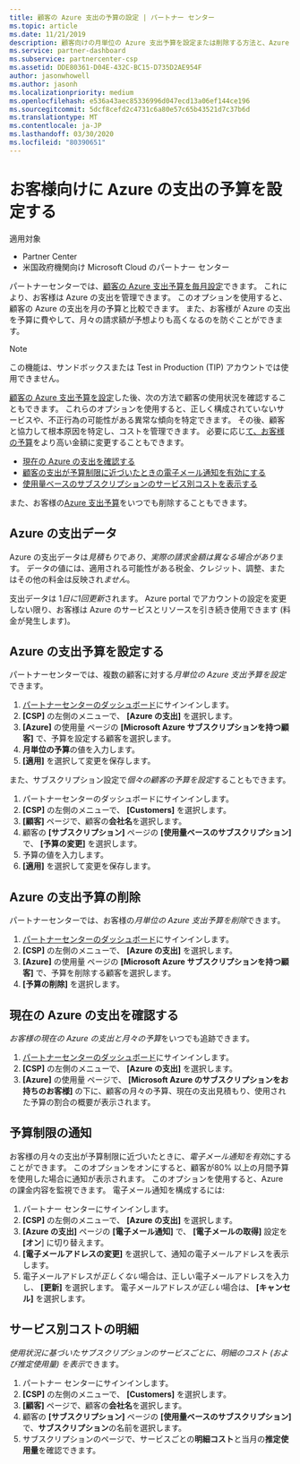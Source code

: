 ```yaml
---
title: 顧客の Azure 支出の予算の設定 | パートナー センター
ms.topic: article
ms.date: 11/21/2019
description: 顧客向けの月単位の Azure 支出予算を設定または削除する方法と、Azure の支出データを表示し、予算に関連する通知を設定する方法について説明します。
ms.service: partner-dashboard
ms.subservice: partnercenter-csp
ms.assetid: DDE80361-D04E-432C-BC15-D735D2AE954F
author: jasonwhowell
ms.author: jasonh
ms.localizationpriority: medium
ms.openlocfilehash: e536a43aec85336996d047ecd13a06ef144ce196
ms.sourcegitcommit: 5dcf8cefd2c4731c6a80e57c65b43521d7c37b6d
ms.translationtype: MT
ms.contentlocale: ja-JP
ms.lasthandoff: 03/30/2020
ms.locfileid: "80390651"
---
```

# <a name="set-an-azure-spending-budget-for-your-customers"></a>お客様向けに Azure の支出の予算を設定する

適用対象

- Partner Center
- 米国政府機関向け Microsoft Cloud のパートナー センター

パートナーセンターでは、[顧客の Azure 支出予算を毎月設定](#set-azure-spending-budget)できます。 これにより、お客様は Azure の支出を管理できます。 このオプションを使用すると、顧客の Azure の支出を月の予算と比較できます。 また、お客様が Azure の支出を予算に費やして、月々の請求額が予想よりも高くなるのを防ぐことができます。


> [!NOTE]  
> この機能は、サンドボックスまたは Test in Production (TIP) アカウントでは使用できません。

[顧客の Azure 支出予算を設定](#set-azure-spending-budget)した後、次の方法で顧客の使用状況を確認することもできます。 これらのオプションを使用すると、正しく構成されていないサービスや、不正行為の可能性がある異常な傾向を特定できます。 その後、顧客と協力して根本原因を特定し、コストを管理できます。 必要に応じ[て、お客様の予算](#set-azure-spending-budget)をより高い金額に変更することもできます。

- [現在の Azure の支出を確認する](#check-current-azure-spending)
- [顧客の支出が予算制限に近づいたときの電子メール通知を有効にする](#notifications-for-budget-limits)
- [使用量ベースのサブスクリプションのサービス別コストを表示する](#itemized-costs-by-service)

また、お客様の[Azure 支出予算](#remove-azure-spending-budget)をいつでも削除することもできます。

## <a name="azure-spending-data"></a>Azure の支出データ

Azure の支出データは*見積もり*で*あり、実際の請求金額は異なる場合があり*ます。 データの値には、適用される可能性がある税金、クレジット、調整、またはその他の料金は反映され*ません*。

支出データは 1*日に1回更新*されます。 Azure portal でアカウントの設定を変更しない限り、お客様は Azure のサービスとリソースを引き続き使用できます (料金が発生します)。

## <a name="set-azure-spending-budget"></a>Azure の支出予算を設定する

パートナーセンターでは、複数の顧客に対する*月単位の Azure 支出予算を設定*できます。

1. [パートナーセンターのダッシュボード](https://partner.microsoft.com/dashboard/)にサインインします。
2. **[CSP]** の左側のメニューで、 **[Azure の支出]** を選択します。
3. **[Azure]** の使用量 ページの **[Microsoft Azure サブスクリプションを持つ顧客]** で、予算を設定する顧客を選択します。
4. **月単位の予算**の値を入力します。
5. **[適用]** を選択して変更を保存します。

また、サブスクリプション設定で*個々の顧客の予算を設定*することもできます。

1. パートナーセンターのダッシュボードにサインインします。
2. **[CSP]** の左側のメニューで、 **[Customers]** を選択します。
3. **[顧客]** ページで、顧客の**会社名**を選択します。
4. 顧客の **[サブスクリプション]** ページの **[使用量ベースのサブスクリプション]** で、 **[予算の変更]** を選択します。
5. 予算の値を入力します。
6. **[適用]** を選択して変更を保存します。

## <a name="remove-azure-spending-budget"></a>Azure の支出予算の削除

パートナーセンターでは、お客様の*月単位の Azure 支出予算を削除*できます。

1. [パートナーセンターのダッシュボード](https://partner.microsoft.com/dashboard/)にサインインします。
2. **[CSP]** の左側のメニューで、 **[Azure の支出]** を選択します。
3. **[Azure]** の使用量 ページの **[Microsoft Azure サブスクリプションを持つ顧客]** で、予算を削除する顧客を選択します。
4. **[予算の削除]** を選択します。

## <a name="check-current-azure-spending"></a>現在の Azure の支出を確認する

*お客様の現在の Azure の支出と月々の予算*をいつでも追跡できます。

1. [パートナーセンターのダッシュボード](https://partner.microsoft.com/dashboard/)にサインインします。
2. **[CSP]** の左側のメニューで、 **[Azure の支出]** を選択します。
3. **[Azure]** の使用量 ページで、 **[Microsoft Azure のサブスクリプションをお持ちのお客様]** の下に、顧客の月々の予算、現在の支出見積もり、使用された予算の割合の概要が表示されます。

## <a name="notifications-for-budget-limits"></a>予算制限の通知

お客様の月々の支出が予算制限に近づいたときに、*電子メール通知を有効*にすることができます。 このオプションをオンにすると、顧客が80% 以上の月間予算を使用した場合に通知が表示されます。 このオプションを使用すると、Azure の課金内容を監視できます。 電子メール通知を構成するには:

1. パートナー センターにサインインします。
2. **[CSP]** の左側のメニューで、 **[Azure の支出]** を選択します。
3. **[Azure の支出]** ページの **[電子メール通知]** で、 **[電子メールの取得]** 設定を **[オン**] に切り替えます。
4. **[電子メールアドレスの変更]** を選択して、通知の電子メールアドレスを表示します。
5. 電子メールアドレスが*正しくない*場合は、正しい電子メールアドレスを入力し、 **[更新]** を選択します。 電子メールアドレス*が正しい*場合は、 **[キャンセル]** を選択します。

## <a name="itemized-costs-by-service"></a>サービス別コストの明細

*使用状況に基づいたサブスクリプションのサービスごとに、明細のコスト (および推定使用量) を表示*できます。

1. パートナー センターにサインインします。
2. **[CSP]** の左側のメニューで、 **[Customers]** を選択します。
3. **[顧客]** ページで、顧客の**会社名**を選択します。
4. 顧客の **[サブスクリプション]** ページの **[使用量ベースのサブスクリプション]** で、**サブスクリプション**の名前を選択します。
5. サブスクリプションのページで、サービスごとの**明細コスト**と当月の**推定使用量**を確認できます。
